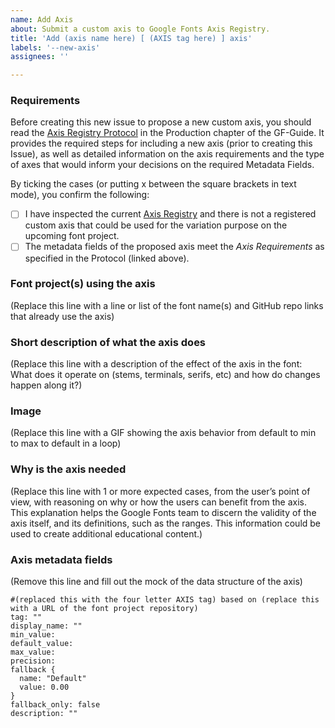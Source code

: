 ```yaml
---
name: Add Axis
about: Submit a custom axis to Google Fonts Axis Registry.
title: 'Add (axis name here) [ (AXIS tag here) ] axis'
labels: '--new-axis'
assignees: ''

---
```


### Requirements

Before creating this new issue to propose a new custom axis, you should read the [Axis Registry Protocol](https://googlefonts.github.io/gf-guide/axis-registry.html) in the Production chapter of the GF-Guide. It provides the required steps for including a new axis (prior to creating this Issue), as well as detailed information on the axis requirements and the type of axes that would inform your decisions on the required Metadata Fields.

By ticking the cases (or putting x between the square brackets in text mode), you confirm the following:

- [ ] I have inspected the current [Axis Registry](https://github.com/googlefonts/axisregistry/tree/main/Lib/axisregistry/data) and there is not a registered custom axis that could be used for the variation purpose on the upcoming font project.
- [ ] The metadata fields of the proposed axis meet the *Axis Requirements* as specified in the Protocol (linked above).

### Font project(s) using the axis

(Replace this line with a line or list of the font name(s) and GitHub repo links that already use the axis)

### Short description of what the axis does

(Replace this line with a description of the effect of the axis in the font: What does it operate on (stems, terminals, serifs, etc) and how do changes happen along it?)

### Image

(Replace this line with a GIF showing the axis behavior from default to min to max to default in a loop)

### Why is the axis needed

(Replace this line with 1 or more expected cases, from the user’s point of view, with reasoning on why or how the users can benefit from the axis. This explanation helps the Google Fonts team to discern the validity of the axis itself, and its definitions, such as the ranges. This information could be used to create additional educational content.)

### Axis metadata fields

(Remove this line and fill out the mock of the data structure of the axis)

```
#(replaced this with the four letter AXIS tag) based on (replace this with a URL of the font project repository)
tag: ""
display_name: ""
min_value: 
default_value: 
max_value: 
precision: 
fallback {
  name: "Default"
  value: 0.00
}
fallback_only: false
description: ""
````



